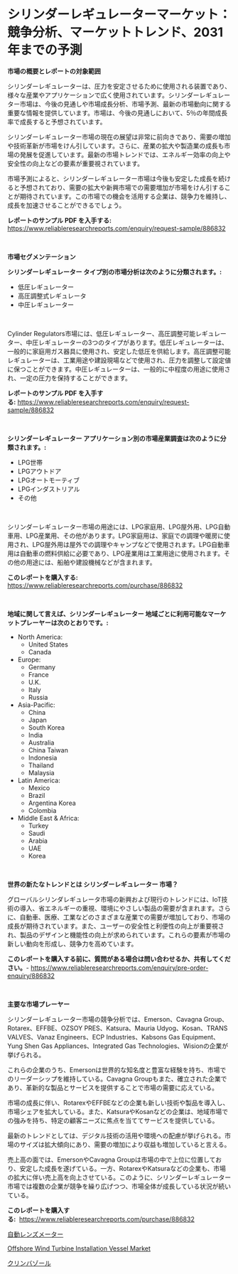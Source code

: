<p><h1>シリンダーレギュレーターマーケット：競争分析、マーケットトレンド、2031年までの予測</h1></p><p><strong>市場の概要とレポートの対象範囲</strong></p>
<p><p>シリンダーレギュレーターは、圧力を安定させるために使用される装置であり、様々な産業やアプリケーションで広く使用されています。シリンダーレギュレーター市場は、今後の見通しや市場成長分析、市場予測、最新の市場動向に関する重要な情報を提供しています。市場は、今後の見通しにおいて、5％の年間成長率で成長すると予想されています。</p><p>シリンダーレギュレーター市場の現在の展望は非常に前向きであり、需要の増加や技術革新が市場をけん引しています。さらに、産業の拡大や製造業の成長も市場の発展を促進しています。最新の市場トレンドでは、エネルギー効率の向上や安全性の向上などの要素が重要視されています。</p><p>市場予測によると、シリンダーレギュレーター市場は今後も安定した成長を続けると予想されており、需要の拡大や新興市場での需要増加が市場をけん引することが期待されています。この市場での機会を活用する企業は、競争力を維持し、成長を加速させることができるでしょう。</p></p>
<p><strong>レポートのサンプル PDF を入手する:</strong> <a href="https://www.reliableresearchreports.com/enquiry/request-sample/886832">https://www.reliableresearchreports.com/enquiry/request-sample/886832</a></p>
<p>&nbsp;</p>
<p><strong>市場セグメンテーション</strong></p>
<p><strong>シリンダーレギュレーター タイプ別の市場分析は次のように分類されます。:</strong></p>
<p><ul><li>低圧レギュレーター</li><li>高圧調整式レギュレータ</li><li>中圧レギュレーター</li></ul></p>
<p>&nbsp;</p>
<p><p>Cylinder Regulators市場には、低圧レギュレーター、高圧調整可能レギュレーター、中圧レギュレーターの3つのタイプがあります。低圧レギュレーターは、一般的に家庭用ガス器具に使用され、安定した低圧を供給します。高圧調整可能レギュレーターは、工業用途や建設現場などで使用され、圧力を調整して設定値に保つことができます。中圧レギュレーターは、一般的に中程度の用途に使用され、一定の圧力を保持することができます。</p></p>
<p><strong>レポートのサンプル PDF を入手する:</strong>&nbsp;<a href="https://www.reliableresearchreports.com/enquiry/request-sample/886832">https://www.reliableresearchreports.com/enquiry/request-sample/886832</a></p>
<p>&nbsp;</p>
<p><strong> シリンダーレギュレーター アプリケーション別の市場産業調査は次のように分類されます。:</strong></p>
<p><ul><li>LPG世帯</li><li>LPGアウトドア</li><li>LPGオートモーティブ</li><li>LPGインダストリアル</li><li>その他</li></ul></p>
<p>&nbsp;</p>
<p><p>シリンダーレギュレーター市場の用途には、LPG家庭用、LPG屋外用、LPG自動車用、LPG産業用、その他があります。LPG家庭用は、家庭での調理や暖房に使用され、LPG屋外用は屋外での調理やキャンプなどで使用されます。LPG自動車用は自動車の燃料供給に必要であり、LPG産業用は工業用途に使用されます。その他の用途には、船舶や建設機械などが含まれます。</p></p>
<p><strong>このレポートを購入する:</strong>&nbsp; <a href="https://www.reliableresearchreports.com/purchase/886832">https://www.reliableresearchreports.com/purchase/886832</a></p>
<p>&nbsp;</p>
<p><strong>地域に関して言えば、シリンダーレギュレーター 地域ごとに利用可能なマーケットプレーヤーは次のとおりです。:</strong></p>
<p><ul>
    <li>
        North America:
        <ul>
            <li>United States</li>
            <li>Canada</li>
        </ul>
    </li>
    <li>
        Europe:
        <ul>
            <li>Germany</li>
            <li>France</li>
            <li>U.K.</li>
            <li>Italy</li>
            <li>Russia</li>
        </ul>
    </li>
    <li>
        Asia-Pacific:
        <ul>
            <li>China</li>
            <li>Japan</li>
            <li>South Korea</li>
            <li>India</li>
            <li>Australia</li>
            <li>China Taiwan</li>
            <li>Indonesia</li>
            <li>Thailand</li>
            <li>Malaysia</li>
        </ul>
    </li>
    <li>
        Latin America:
        <ul>
            <li>Mexico</li>
            <li>Brazil</li>
            <li>Argentina Korea</li>
            <li>Colombia</li>
        </ul>
    </li>
    <li>
        Middle East & Africa:
        <ul>
            <li>Turkey</li>
            <li>Saudi</li>
            <li>Arabia</li>
            <li>UAE</li>
            <li>Korea</li>
        </ul>
    </li>
    </ul></p>
<p>&nbsp;</p>
<p><strong>世界の新たなトレンドとは シリンダーレギュレーター 市場？</strong></p>
<p><p>グローバルシリンダレギュレータ市場の新興および現行のトレンドには、IoT技術の導入、省エネルギーの重視、環境にやさしい製品の需要が含まれます。さらに、自動車、医療、工業などのさまざまな産業での需要が増加しており、市場の成長が期待されています。また、ユーザーの安全性と利便性の向上が重要視され、製品のデザインと機能性の向上が求められています。これらの要素が市場の新しい動向を形成し、競争力を高めています。</p></p>
<p><strong>このレポートを購入する前に、質問がある場合は問い合わせるか、共有してください。</strong>- <a href="https://www.reliableresearchreports.com/enquiry/pre-order-enquiry/886832">https://www.reliableresearchreports.com/enquiry/pre-order-enquiry/886832</a></p>
<p>&nbsp;</p>
<p><strong>主要な市場プレーヤー</strong></p>
<p><p>シリンダーレギュレーター市場の競争分析では、Emerson、Cavagna Group、Rotarex、EFFBE、OZSOY PRES、Katsura、Mauria Udyog、Kosan、TRANS VALVES、Vanaz Engineers、ECP Industries、Kabsons Gas Equipment、Yung Shen Gas Appliances、Integrated Gas Technologies、Wisionの企業が挙げられる。</p><p>これらの企業のうち、Emersonは世界的な知名度と豊富な経験を持ち、市場でのリーダーシップを維持している。Cavagna Groupもまた、確立された企業であり、革新的な製品とサービスを提供することで市場の需要に応えている。</p><p>市場の成長に伴い、RotarexやEFFBEなどの企業も新しい技術や製品を導入し、市場シェアを拡大している。また、KatsuraやKosanなどの企業は、地域市場での強みを持ち、特定の顧客ニーズに焦点を当ててサービスを提供している。</p><p>最新のトレンドとしては、デジタル技術の活用や環境への配慮が挙げられる。市場のサイズは拡大傾向にあり、需要の増加により収益も増加していると言える。</p><p>売上高の面では、EmersonやCavagna Groupは市場の中で上位に位置しており、安定した成長を遂げている。一方、RotarexやKatsuraなどの企業も、市場の拡大に伴い売上高を向上させている。このように、シリンダーレギュレーター市場では複数の企業が競争を繰り広げつつ、市場全体が成長している状況が続いている。</p></p>
<p><strong>このレポートを購入する:</strong>&nbsp;&nbsp;<a href="https://www.reliableresearchreports.com/purchase/886832">https://www.reliableresearchreports.com/purchase/886832</a></p>
<p><p><a href="https://medium.com/@josuehezog2023/auto-lensometer-%E3%83%9E%E3%83%BC%E3%82%B1%E3%83%83%E3%83%88-2031%E5%B9%B4%E3%81%BE%E3%81%A7%E3%81%AE%E6%88%90%E5%8A%9F%E3%81%99%E3%82%8B%E3%83%93%E3%82%B8%E3%83%8D%E3%82%B9%E6%88%A6%E7%95%A5%E3%81%AE%E9%8D%B5-eabd11fc5295">自動レンズメーター</a></p><p><a href="https://github.com/Sinjinluong3e0awx2m195k76/Market-Research-Report-List-1/blob/main/offshore-wind-turbine-installation-vessel-market.md">Offshore Wind Turbine Installation Vessel Market</a></p><p><a href="https://medium.com/@s.guest01/%E7%99%BB%E5%B1%B1%E5%A3%81%E5%B8%82%E5%A0%B4%E3%81%AF%E5%B8%82%E5%A0%B4%E3%82%B7%E3%82%A7%E3%82%A2-%E3%82%B5%E3%82%A4%E3%82%BA-%E3%81%9D%E3%81%97%E3%81%A62031%E5%B9%B4%E3%81%BE%E3%81%A7%E3%81%AE%E4%BA%88%E6%B8%AC%E3%81%AB%E7%84%A6%E7%82%B9%E3%82%92%E5%BD%93%E3%81%A6%E3%81%A6%E3%81%84%E3%81%BE%E3%81%99-82884a12fd71">クリンバゾール</a></p></p>